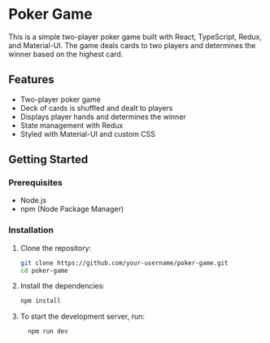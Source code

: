 # Poker Game

This is a simple two-player poker game built with React, TypeScript, Redux, and Material-UI. The game deals cards to two players and determines the winner based on the highest card.

## Features

- Two-player poker game
- Deck of cards is shuffled and dealt to players
- Displays player hands and determines the winner
- State management with Redux
- Styled with Material-UI and custom CSS

## Getting Started

### Prerequisites

- Node.js
- npm (Node Package Manager)

### Installation

1.  Clone the repository:

    ```bash
    git clone https://github.com/your-username/poker-game.git
    cd poker-game
    ```

2.  Install the dependencies:

    ```bash
    npm install
    ```

3.  To start the development server, run:

    ```bash
      npm run dev
    ```
